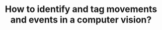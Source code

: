 ---
id: question-014
title: How to identify and tag movements and events in a computer vision?
theme: sports science
theme-sub-category: performance analysis
application: computer vision
task-solver-1: recognise event or actions from computer vision
data-question-type: descriptive
categorical-ordinal: categorical_ordinal
spatio-temporal: spatio-temproal
image-or-video: image or video
data-method-1: clustering
data-method-2: classification
data-method-3: deep learning
data-method-4: event recognition
data-expertise-required-1: computer vision
data-expertise-required-2: event recognition
data-expertise-required-3: clustering
data-expertise-required-4: classification
datasets-description: computer vision with manual tagged movement and event
expert-1: Paul Wu
expert-2: Simon Denman
---